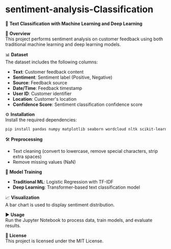 # sentiment-analysis-Classification
📌 **Text Classification with Machine Learning and Deep Learning**  

📂 **Overview**  
This project performs sentiment analysis on customer feedback using both traditional machine learning and deep learning models.  

📊 **Dataset**  
The dataset includes the following columns:  
- **Text**: Customer feedback content  
- **Sentiment**: Sentiment label (Positive, Negative)  
- **Source**: Feedback source  
- **Date/Time**: Feedback timestamp  
- **User ID**: Customer identifier  
- **Location**: Customer's location  
- **Confidence Score**: Sentiment classification confidence score  

⚙ **Installation**  
Install the required dependencies:  
```bash
pip install pandas numpy matplotlib seaborn wordcloud nltk scikit-learn torch transformers
```  

🛠 **Preprocessing**  
- Text cleaning (convert to lowercase, remove special characters, strip extra spaces)  
- Remove missing values (NaN)  

🤖 **Model Training**  
- **Traditional ML**: Logistic Regression with TF-IDF  
- **Deep Learning**: Transformer-based text classification model  

📈 **Visualization**  
A bar chart is used to display sentiment distribution.  

▶ **Usage**  
Run the Jupyter Notebook to process data, train models, and evaluate results.  

📜 **License**  
This project is licensed under the MIT License.  
